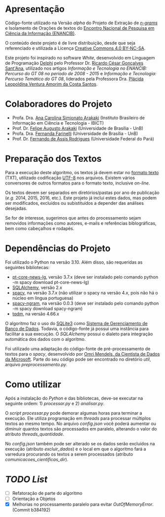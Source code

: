 # Apresentação

Código-fonte utilizado na Versão *alpha* do Projeto de Extração de [*n-grams*](https://pt.wikipedia.org/wiki/N-grama) e Isolamento de Orações de textos do [Encontro Nacional de Pesquisa em Ciência da Informação (ENANCIB)](https://ancib.org/diretrizes-gerais/).

O conteúdo deste projeto é de livre distribuição, desde que seja referenciado e utilizada a Licença [Creative Commons 4.0 BY-NC-SA](https://creativecommons.org/licenses/by-nc-sa/4.0/legalcode).

Este projeto foi inspirado no software _White_, desenvolvido em Linguagem de Programação [Delphi](https://www.embarcadero.com/products/delphi) pelo Professor Dr. [Ricardo César Gonçalves Sant'Ana](http://lattes.cnpq.br/1022660730972320), utilizado nos artigos _Informação e Tecnologia no ENANCIB: Percurso do GT 08 no período de 2008 - 2015_ e _Informação e Tecnologia: Percurso Temático do GT 08_, liderados pela Professora Dra. [Plácida Leopoldina Ventura Amorim da Costa Santos](http://lattes.cnpq.br/7408791408049766). 

# Colaboradores do Projeto

- Profa. Dra. [Ana Carolina Simionato Arakaki](http://lattes.cnpq.br/9896600626524397) (Instituto Brasileiro de Informação em Ciência e Tecnologia - IBICT)
- Prof. Dr. [Felipe Augusto Arakaki](https://www.pesquisar.unb.br/professor/felipe-augusto-arakaki) (Universidade de Brasília - UnB)
- Profa. Dra. [Fernanda Farinelli](http://lattes.cnpq.br/1907817850408525) (Universidade de Brasília - UnB)
- Prof. Dr. [Fernando de Assis Rodrigues](https://rodrigues.pro.br) (Universidade Federal do Pará)

# Preparação dos Textos

Para a execução deste algoritmo, os textos já devem estar no [formato texto](https://pubs.opengroup.org/onlinepubs/9699919799/basedefs/V1_chap03.html#tag_03_403) (TXT), utilizado codificação [UTF-8](https://pt.wikipedia.org/wiki/UTF-8) nos arquivos. Existem vários conversores de outros formatos para o formato texto, inclusive _on-line_.

Os textos devem ser separados em diretórios/pastas por ano de publicação (*e.g.* 2014, 2015, 2016, etc.). Este projeto já inclui estes dados, mas podem ser modificados, excluídos ou subistituídos a depender das análises desejadas.

Se for de interesse, sugerimos que antes do processamento sejam removidos informações como autores, e-mails e referências biblográficas, bem como cabeçalhos e rodapés.

# Dependências do Projeto
Foi utilizado o Python na versão 3.10.
Além disso, são requeridas as seguintes bibliotecas:
- [pt-core-news-lg](https://spacy.io/models/pt), versão 3.7.x (deve ser instalado pelo comando python -m spacy download pt-core-news-lg)
- [SQLAlchemy](https://www.sqlalchemy.org/), versão 2.x
- [spacy](https://spacy.io/), na versão 3.7.x (não utilizar o spacy na versão 4.x, pois não há o núcleo em língua portuguesa)
- [spacy-ngram](https://pypi.org/project/spacy-ngram/), na versão 0.0.3 (deve ser instalado pelo comando python -m spacy download spacy-ngram)
- [tqdm](https://github.com/tqdm/tqdm), na versão 4.66.x

O algoritmo faz o uso do [SQLite3](https://sqlite.org/) como [Sistema de Gerenciamento de Banco de Dados](https://pt.wikipedia.org/wiki/Sistema_de_gerenciamento_de_banco_de_dados). Todavia, o código-fonte já possui uma instância para facilitar a sua execução. O _SQLAlchemy_ possui o dialeto para integração automática dos dados com o algoritmo.

Foi utilizado uma adaptação do código-fonte de pré-processamento de textos para o _spacy_, desenvolvido por [Omri Mendels, da Cientista de Dados da Microsoft](https://gist.github.com/omri374/ec1c243a5a94a657dae40078d47977b6). Parte do seu código pode ser encontrado no diretório _util_, arquivo _preprocessamento.py_.

# Como utilizar
Após a instalação do _Python_ e das bibliotecas, deve-se executar na seguinte ordem: 1) _processar.py_ e 2) _analisar.py_.

O _script_ _processar.py_ pode demorar algumas horas para terminar a execução. Ele utiliza programação em _threads_ para processar múltiplos textos ao mesmo tempo. No arquivo _config.json_ você poderá aumentar ou diminuir quantos textos são processados em paralelo, alterando o valor do atributo _threads_quantidade_.

No _config.json_ também pode ser alterado se os dados serão excluídos na execução (atributo _excluir_dados_) e o local em que o algoritmo fará a varredura procurando os textos a serem processados (atributo _comunicacoes_cientificas_dir_).

# _TODO List_
- [ ] Refatoração de parte do algoritmo
- [ ] Orientação a Objetos
- [x] Melhorias no processamento paralelo para evitar _OutOfMemoryError_. (Commit 
b384192)